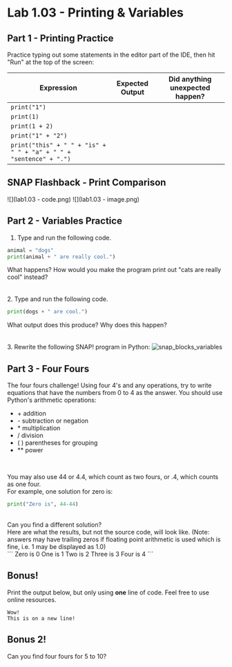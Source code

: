 # Lab 1.03 - Printing & Variables
## Part 1 - Printing Practice 

Practice typing out some statements in the editor part of the IDE, then hit "Run" at the top of the screen:

| Expression | Expected Output | Did anything unexpected happen? |
|------------|-----------------|--------|
|`print("1")`|                 |        |
|`print(1)`|                   |        |
|`print(1 + 2)`|               |        |
|`print("1" + "2")`|           |        |
|`print("this" + " " + "is" + " " + "a" + " " + "sentence" + ".")`|              |   |        |


## SNAP Flashback - Print Comparison
![](lab1.03 - code.png)
![](lab1.03 - image.png)

## Part 2 - Variables Practice

1. Type and run the following code. 
```python
animal = "dogs"
print(animal + " are really cool.")
```
What happens? How would you make the program print out "cats are really cool" instead? 
<br>
<br>
<br>
2. Type and run the following code. 
```python
print(dogs + " are cool.")
```
What output does this produce? Why does this happen?
<br>
<br>
<br>
3. Rewrite the following SNAP! program in Python: 
![snap_blocks_variables](snap_blocks_variables.png)

## Part 3 - Four Fours

The four fours challenge!
Using four 4's and any operations, try to write equations that have the numbers from 0 to 4 as the answer.
You should use Python's arithmetic operations:
* \+    addition
* \-    subtraction or negation
* \*    multiplication
* /    division
* (   )    parentheses for grouping
* **    power
<br>

You may also use 44 or 4.4, which count as two fours,
or .4, which counts as one four.
<br>
For example, one solution for zero is:
```python
print("Zero is", 44-44)
```
<br>
Can you find a different solution?
<br>
Here are what the results, but not the source code, will look like. (Note: answers may have trailing zeros if floating point arithmetic is used which is fine, i.e. 1 may be displayed as 1.0)
<br>
```
Zero is 0
One is 1
Two is 2
Three is 3
Four is 4
```

## Bonus!
Print the output below, but only using **one** line of code. Feel free to use online resources.
```
Wow!
This is on a new line! 

```
## Bonus 2!
Can you find four fours for 5 to 10?
